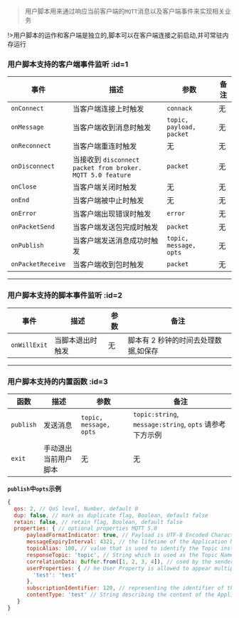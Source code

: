 > 用户脚本用来通过响应当前客户端的`MQTT`消息以及客户端事件来实现相关业务

!>用户脚本的运作和客户端是独立的,脚本可以在客户端连接之前启动,并可常驻内存运行

### 用户脚本支持的客户端事件监听 :id=1

| 事件              | 描述                                                       | 参数                     | 备注 |
| ----------------- | ---------------------------------------------------------- | ------------------------ | ---- |
| `onConnect`       | 当客户端连接上时触发                                       | `connack`                | 无   |
| `onMessage`       | 当客户端收到消息时触发                                     | `topic, payload, packet` | 无   |
| `onReconnect`     | 当客户端重连时触发                                         | 无                       | 无   |
| `onDisconnect`    | 当接收到 `disconnect packet from broker. MQTT 5.0 feature` | `packet`                 | 无   |
| `onClose`         | 当客户端关闭时触发                                         | 无                       | 无   |
| `onEnd`           | 当客户端被中止时触发                                       | 无                       | 无   |
| `onError`         | 当客户端出现错误时触发                                     | `error`                  | 无   |
| `onPacketSend`    | 当客户端发送包完成时触发                                   | `packet`                 | 无   |
| `onPublish`       | 当客户端发送消息成功时触发                                 | `topic, message, opts`   | 无   |
| `onPacketReceive` | 当客户端收到包时触发                                       | `packet`                 | 无   |

---

### 用户脚本支持的脚本事件监听 :id=2

| 事件         | 描述             | 参数 | 备注                                 |
| ------------ | ---------------- | ---- | ------------------------------------ |
| `onWillExit` | 当脚本退出时触发 | 无   | 脚本有 2 秒钟的时间去处理数据,如保存 |

---

### 用户脚本支持的内置函数 :id=3

| 函数      | 描述                 | 参数                   | 备注                                                    |
| --------- | -------------------- | ---------------------- | ------------------------------------------------------- |
| `publish` | 发送消息             | `topic, message, opts` | `topic:string`, `message:string`, `opts` 请参考下方示例 |
| `exit`    | 手动退出当前用户脚本 | 无                     | 无                                                      |

**`publish`中`opts`示例**

```javascript
{
  qos: 2, // QoS level, Number, default 0
  dup: false, // mark as duplicate flag, Boolean, default false
  retain: false, // retain flag, Boolean, default false
  properties: { // optional properties MQTT 5.0
      payloadFormatIndicator: true, // Payload is UTF-8 Encoded Character Data or not boolean
      messageExpiryInterval: 4321, // the lifetime of the Application Message in seconds number
      topicAlias: 100, // value that is used to identify the Topic instead of using the Topic Name number
      responseTopic: 'topic', // String which is used as the Topic Name for a response message string
      correlationData: Buffer.from([1, 2, 3, 4]), // used by the sender of the Request Message to identify which request the Response Message is for when it is received binary
      userProperties: { // he User Property is allowed to appear multiple times to represent multiple name, value pairs object
        'test': 'test'
      },
      subscriptionIdentifier: 120, // representing the identifier of the subscription number
      contentType: 'test' // String describing the content of the Application Message string
   }
}
```
